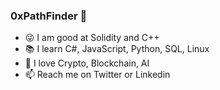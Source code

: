 ### 0xPathFinder 👋

<!--
**0xPathFinder/0xPathFinder** is a ✨ _special_ ✨ repository because its `README.md` (this file) appears on your GitHub profile.

Here are some ideas to get you started:
-->

- 😜 I am good at Solidity and C++
- 📚 I learn C#, JavaScript, Python, SQL, Linux
- 🔭 I love Crypto, Blockchain, AI
- 📫 Reach me on Twitter or Linkedin
